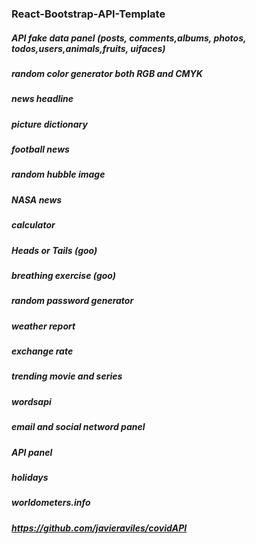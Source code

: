 ### React-Bootstrap-API-Template

##### API fake data panel (posts, comments,albums, photos, todos,users,animals,fruits, uifaces)
##### random color generator both RGB and CMYK
##### news headline
##### picture dictionary
##### football news
##### random hubble image
##### NASA news
##### calculator
##### Heads or Tails (goo)
##### breathing exercise (goo)
##### random password generator
##### weather report
##### exchange rate
##### trending movie and series
##### wordsapi
##### email and social netword panel
##### API panel
##### holidays
##### worldometers.info
##### https://github.com/javieraviles/covidAPI











